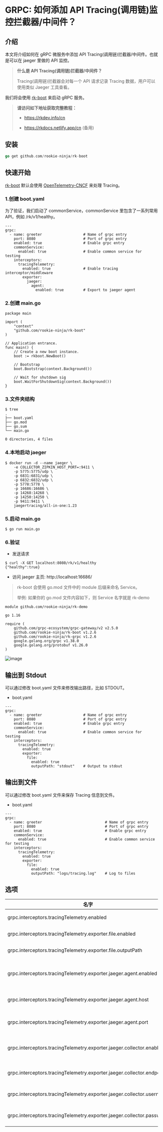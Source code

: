 # GRPC: 如何添加 API Tracing(调用链)监控拦截器/中间件？

## 介绍

本文将介绍如何在 gRPC 微服务中添加 API Tracing(调用链)拦截器/中间件。也就是可以在 jaeger 里做的 API 监控。

> **什么是 API Tracing(调用链)拦截器/中间件？**
>
> Tracing(调用链)拦截器会对每一个 API 请求记录 Tracing 数据，用户可以使用类似 Jaeger 工具查看。

我们将会使用 [rk-boot](https://github.com/rookie-ninja/rk-boot) 来启动 gRPC 服务。

> **请访问如下地址获取完整教程：**
>
> - https://rkdev.info/cn
>
> - https://rkdocs.netlify.app/cn (备用)

## 安装
```go
go get github.com/rookie-ninja/rk-boot
```

## 快速开始
[rk-boot](https://github.com/rookie-ninja/rk-boot) 默认会使用 [OpenTelemetry-CNCF](https://github.com/open-telemetry) 来处理 Tracing。

### 1.创建 boot.yaml
为了验证，我们启动了 commonService，commonService 里包含了一系列常用 API，例如 /rk/v1/healthy。

```
---
grpc:
  - name: greeter                   # Name of grpc entry
    port: 8080                      # Port of grpc entry
    enabled: true                   # Enable grpc entry
    commonService:
      enabled: true                 # Enable common service for testing
    interceptors:
      tracingTelemetry:
        enabled: true               # Enable tracing interceptor/middleware
        exporter:
          jaeger:
            agent:
              enabled: true         # Export to jaeger agent
```

### 2.创建 main.go 
```
package main

import (
	"context"
	"github.com/rookie-ninja/rk-boot"
)

// Application entrance.
func main() {
	// Create a new boot instance.
	boot := rkboot.NewBoot()

	// Bootstrap
	boot.Bootstrap(context.Background())

	// Wait for shutdown sig
	boot.WaitForShutdownSig(context.Background())
}
```

### 3.文件夹结构 
```
$ tree
.
├── boot.yaml
├── go.mod
├── go.sum
└── main.go

0 directories, 4 files
```

### 4.本地启动 jaeger
```
$ docker run -d --name jaeger \
    -e COLLECTOR_ZIPKIN_HOST_PORT=:9411 \
    -p 5775:5775/udp \
    -p 6831:6831/udp \
    -p 6832:6832/udp \
    -p 5778:5778 \
    -p 16686:16686 \
    -p 14268:14268 \
    -p 14250:14250 \
    -p 9411:9411 \
    jaegertracing/all-in-one:1.23
```

### 5.启动 main.go
```
$ go run main.go
```

### 6.验证
- 发送请求

```
$ curl -X GET localhost:8080/rk/v1/healthy
{"healthy":true}
```

- 访问 jaeger 主页: http://localhost:16686/

> rk-boot 会使用 go.mod 文件中的 module 后缀来命名 Service。
> 
> 举例: 如果你的 go.mod 文件内容如下，则 Service 名字就是 rk-demo
> 

```
module github.com/rookie-ninja/rk-demo

go 1.16

require (
	github.com/grpc-ecosystem/grpc-gateway/v2 v2.5.0
	github.com/rookie-ninja/rk-boot v1.2.6
	github.com/rookie-ninja/rk-grpc v1.2.6
	google.golang.org/grpc v1.38.0
	google.golang.org/protobuf v1.26.0
)
```

![image](img/grpc-jaeger-inter.png)

## 输出到 Stdout
可以通过修改 boot.yaml 文件来修改输出路径，比如 STDOUT。

- boot.yaml

```
---
grpc:
  - name: greeter                   # Name of grpc entry
    port: 8080                      # Port of grpc entry
    enabled: true                   # Enable grpc entry
    commonService:
      enabled: true                 # Enable common service for testing
    interceptors:
      tracingTelemetry:
        enabled: true
        exporter:
          file:
            enabled: true
            outputPath: "stdout"    # Output to stdout
```

## 输出到文件
可以通过修改 boot.yaml 文件来保存 Tracing 信息到文件。

- boot.yaml

```
---
grpc:
  - name: greeter                             # Name of grpc entry
    port: 8080                                # Port of grpc entry
    enabled: true                             # Enable grpc entry
    commonService:
      enabled: true                           # Enable common service for testing
    interceptors:
      tracingTelemetry:
        enabled: true
        exporter:
          file:
            enabled: true
            outputPath: "logs/tracing.log"    # Log to files
```

## 选项
| 名字 | 描述 | 类型 | 默认值 |
| ------ | ------ | ------ | ------ |
| grpc.interceptors.tracingTelemetry.enabled | 启动调用链拦截器 | boolean | false |
| grpc.interceptors.tracingTelemetry.exporter.file.enabled | 启动文件输出| boolean | RK |
| grpc.interceptors.tracingTelemetry.exporter.file.outputPath | 输出文件路径 | string | stdout |
| grpc.interceptors.tracingTelemetry.exporter.jaeger.agent.enabled | jaeger agent 作为数据输出 | boolean | false |
| grpc.interceptors.tracingTelemetry.exporter.jaeger.agent.host | jaeger agent 地址 | string | localhost |
| grpc.interceptors.tracingTelemetry.exporter.jaeger.agent.port | jaeger agent 端口 | int | 6831 |
| grpc.interceptors.tracingTelemetry.exporter.jaeger.collector.enabled | jaeger collector 作为数据输出 | boolean | false |
| grpc.interceptors.tracingTelemetry.exporter.jaeger.collector.endpoint | jaeger collector 地址 | string | http://localhost:16368/api/trace |
| grpc.interceptors.tracingTelemetry.exporter.jaeger.collector.username | jaeger collector 用户名 | string | "" |
| grpc.interceptors.tracingTelemetry.exporter.jaeger.collector.password | jaeger collector 密码 | string | "" |